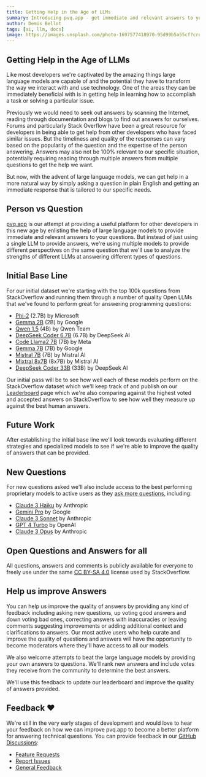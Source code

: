 ```yaml
---
title: Getting Help in the Age of LLMs
summary: Introducing pvq.app - get immediate and relevant answers to your questions from large language models.
author: Demis Bellot
tags: [ai, llm, docs]
image: https://images.unsplash.com/photo-1697577418970-95d99b5a55cf?crop=entropy&fit=crop&h=1000&w=2000
---
```


## Getting Help in the Age of LLMs

Like most developers we're captivated by the amazing things large language models are capable of and the potential they
have to transform the way we interact with and use technology. One of the areas they can be immediately beneficial with
is in getting help in learning how to accomplish a task or solving a particular issue.

Previously we would need to seek out answers by scanning the Internet, reading through documentation and blogs to find
out answers for ourselves. Forums and particularly Stack Overflow have been a great resource for developers in being able
to get help from other developers who have faced similar issues. But the timeliness and quality of the responses can vary
based on the popularity of the question and the expertise of the person answering. Answers may also not be 100% relevant
to our specific situation, potentially requiring reading through multiple answers from multiple questions to get the help
we want.

But now, with the advent of large language models, we can get help in a more natural way by simply asking a question in
plain English and getting an immediate response that is tailored to our specific needs.

## Person vs Question

[pvq.app](https://pvq.app) is our attempt at providing a useful platform for other developers in this new age by enlisting
the help of large language models to provide immediate and relevant answers to your questions. But instead of just using
a single LLM to provide answers, we're using multiple models to provide different perspectives on the same question that
we'll use to analyze the strengths of different LLMs at answering different types of questions.

## Initial Base Line

For our initial dataset we're starting with the top 100k questions from StackOverflow and running them through a number
of quality Open LLMs that we've found to perform great for answering programming questions:

- [Phi-2](https://www.microsoft.com/en-us/research/blog/phi-2-the-surprising-power-of-small-language-models/) (2.7B) by Microsoft
- [Gemma 2B](https://ai.google.dev/gemma) (2B) by Google
- [Qwen 1.5](https://github.com/QwenLM/Qwen1.5) (4B) by Qwen Team
- [DeepSeek Coder 6.7B](https://github.com/QwenLM/Qwen1.5) (6.7B) by DeepSeek AI
- [Code Llama2 7B](https://llama.meta.com/llama2/) (7B) by Meta
- [Gemma 7B](https://ai.google.dev/gemma) (7B) by Google
- [Mistral 7B](https://mistral.ai/news/announcing-mistral-7b/) (7B) by Mistral AI
- [Mixtral 8x7B](https://mistral.ai/news/mixtral-of-experts/) (8x7B) by Mistral AI
- [DeepSeek Coder 33B](https://deepseekcoder.github.io/) (33B) by DeepSeek AI

Our initial pass will be to see how well each of these models perform on the StackOverflow dataset which we'll keep track
of and publish on our [Leaderboard](/leaderboard) page which we're also comparing against the highest voted and
accepted answers on StackOverflow to see how well they measure up against the best human answers.

## Future Work

After establishing the initial base line we'll look towards evaluating different strategies and specialized models to
see if we're able to improve the quality of answers that can be provided.

## New Questions

For new questions asked we'll also include access to the best performing proprietary models to active users as they
[ask more questions](/questions/ask), including:

- [Claude 3 Haiku](https://www.anthropic.com/news/claude-3-haiku) by Anthropic
- [Gemini Pro](https://blog.google/technology/ai/google-gemini-ai/) by Google
- [Claude 3 Sonnet](https://www.anthropic.com/news/claude-3-family) by Anthropic
- [GPT 4 Turbo](https://platform.openai.com/docs/models/gpt-4-and-gpt-4-turbo) by OpenAI
- [Claude 3 Opus](https://www.anthropic.com/claude) by Anthropic

## Open Questions and Answers for all

All questions, answers and comments is publicly available for everyone to freely use under the same
[CC BY-SA 4.0](https://creativecommons.org/licenses/by-sa/4.0/) license used by StackOverflow.

## Help us improve Answers

You can help us improve the quality of answers by providing any kind of feedback including asking new questions,
up voting good answers and down voting bad ones, correcting answers with inaccuracies or leaving comments suggesting
improvements or adding additional context and clarifications to answers. Our most active users who help curate and improve
the quality of questions and answers will have the opportunity to become moderators where they'll have access to
all our models.

We also welcome attempts to beat the large language models by providing your own answers to questions. We'll rank
new answers and include votes they receive from the community to determine the best answers.

We'll use this feedback to update our leaderboard and improve the quality of answers provided.

## Feedback ❤️

We're still in the very early stages of development and would love to hear your feedback on how we can improve pvq.app
to become a better platform for answering technical questions. You can provide feedback in our
[GitHub Discussions](https://github.com/ServiceStack/pvq/discussions):

- [Feature Requests](https://github.com/ServiceStack/pvq/discussions/categories/ideas)
- [Report Issues](https://github.com/ServiceStack/pvq/issues)
- [General Feedback](https://github.com/ServiceStack/pvq/discussions)
